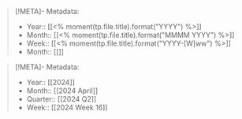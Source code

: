 > [!META]- Metadata:
> - Year:: [[<% moment(tp.file.title).format("YYYY") %>]]
> - Month:: [[<% moment(tp.file.title).format("MMMM YYYY") %>]]
> - Week:: [[<% moment(tp.file.title).format("YYYY-[W]ww") %>]]
> - Month:: [[]]

> [!META]- Metadata:
> - Year:: [[2024]]
> - Month:: [[2024 April]]
> - Quarter:: [[2024 Q2]]
> - Week:: [[2024 Week 16]]